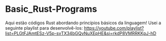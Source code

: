 # Basic_Rust-Programs

Aqui estão códigos Rust abordando princípios básicos da linguagem!
Usei a seguinte playlist para desenvolvê-los: https://youtube.com/playlist?list=PLGtFJAmtESz-V5p-svTX34bGQvNuXEpHE&si=rkdP8VMRRKKpJ-hD
